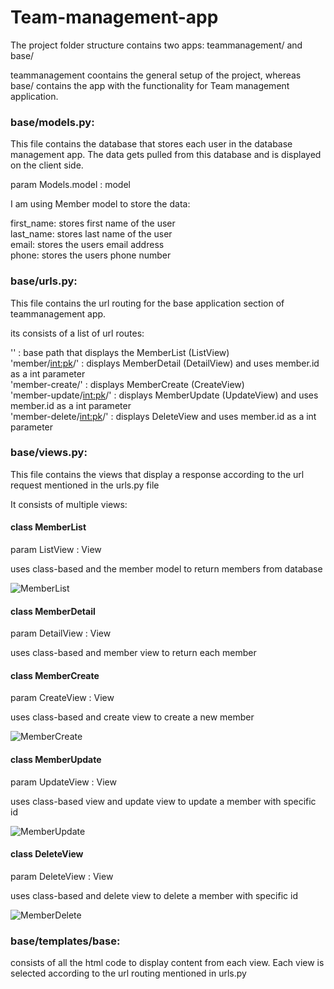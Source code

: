 # Team-management-app

The project folder structure contains two apps: teammanagement/ and base/

teammanagement coontains the general setup of the project, whereas base/ contains the app with the functionality for Team management application.


### base/models.py:
This file contains the database that stores each user in the database management app. The data gets pulled from this database and is displayed on the client side.

param Models.model : model

I am using Member model to store the data: <br/>

first_name: stores first name of the user <br/>
last_name: stores last name of the user <br/>
email: stores the users email address <br/>
phone: stores the users phone number

### base/urls.py:
This file contains the url routing for the base application section of teammanagement app.

its consists of a list of url routes: <br/>

'' : base path that displays the MemberList (ListView) <br/>
'member/<int:pk>/' : displays MemberDetail (DetailView) and uses member.id as a int parameter <br/>
'member-create/' : displays MemberCreate (CreateView) <br/>
'member-update/<int:pk>/' : displays MemberUpdate (UpdateView) and uses member.id as a int parameter <br/>
'member-delete/<int:pk>/' : displays DeleteView and uses member.id as a int parameter <br/>

### base/views.py:
This file contains the views that display a response according to the url request mentioned in the urls.py file

It consists of multiple views:

#### class MemberList
param ListView : View

uses class-based and the member model to return members from database

![MemberList](https://user-images.githubusercontent.com/60047109/181871397-10aaaf5a-4ed1-42ca-b58e-f2a34fa2252d.png)


#### class MemberDetail
param DetailView : View

uses class-based and member view to return each member


#### class MemberCreate
param CreateView : View

uses class-based and create view to create a new member

![MemberCreate](https://user-images.githubusercontent.com/60047109/181871424-bcefe49e-a452-4516-a8a7-8655d44853d3.png)

#### class MemberUpdate
param UpdateView : View

uses class-based view and update view to update a member with specific id

![MemberUpdate](https://user-images.githubusercontent.com/60047109/181871447-5a732ca1-8eb4-4abd-aa55-ff4e6e88f116.png)

#### class DeleteView
param DeleteView : View

uses class-based and delete view to delete a member with specific id

![MemberDelete](https://user-images.githubusercontent.com/60047109/181871463-7cd5791a-84a9-4f33-9d13-3409e6f1205e.png)

### base/templates/base:
consists of all the html code to display content from each view. Each view is selected according to the url routing mentioned in urls.py



